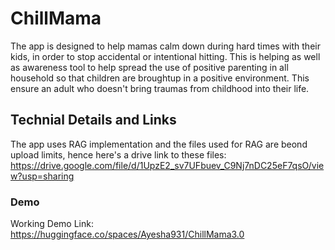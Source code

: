 # ChillMama
The app is designed to help mamas calm down during hard times with their kids, in order to stop accidental or intentional hitting. This is helping as well as awareness tool to help spread the use of positive parenting in all household so that children are broughtup in a positive environment. This ensure an adult who doesn't bring traumas from childhood into their life.

## Technial Details and Links
The app uses RAG implementation and the files used for RAG are beond upload limits, hence here's a drive link to these files: https://drive.google.com/file/d/1UpzE2_sv7UFbuev_C9Nj7nDC25eF7qsO/view?usp=sharing

### Demo
Working Demo Link: https://huggingface.co/spaces/Ayesha931/ChillMama3.0
